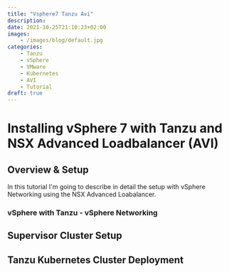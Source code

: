 ```yaml
---
title: "Vsphere7 Tanzu Avi"
description: 
date: 2021-10-25T21:10:23+02:00
images: 
    - /images/blog/default.jpg
categories:
    - Tanzu
    - vSphere
    - VMware
    - Kubernetes
    - AVI
    - Tutorial
draft: true
---
```

# Installing vSphere 7 with Tanzu and NSX Advanced Loadbalancer (AVI)



## Overview & Setup

In this tutorial I'm going to describe in detail the setup with vSphere Networking using the NSX Advanced Loabalancer. 

### vSphere with Tanzu - vSphere Networking

## Supervisor Cluster Setup

## Tanzu Kubernetes Cluster Deployment